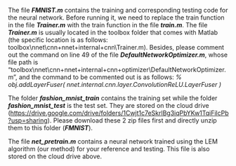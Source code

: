 The file **_FMNIST.m_** contains the training and corresponding testing code for the neural network. Before running it, we need to replace the train function in the file **_Trainer.m_** with the train function in the file **_train.m_**. The file **_Trainer.m_** is usually located in the toolbox folder that comes with Matlab (the specific location is as follows: toolbox\nnet\cnn\+nnet\+internal\+cnn\Trainer.m). Besides, please comment out the command on line 49 of the file **_DefaultNetworkOptimizer.m_**, whose file path is “toolbox\nnet\cnn\+nnet\+internal\+cnn\+optimizer\DefaultNetworkOptimizer.m”, and the command to be commented out is as follows:
_% obj.addLayerFuser( nnet.internal.cnn.layer.ConvolutionReLU.LayerFuser )_

The folder **_fashion_mnist_train_** contains the training set while the folder **_fashion_mnist_test_** is the test set. They are stored on the cloud drive (https://drive.google.com/drive/folders/1Cwjt1c7eSkrlBg3iqPbYKw1TqiFilcPb?usp=sharing). Please download these 2 zip files first and directly unzip them to this folder (**_FMNIST_**). 

The file **_net_pretrain.m_** contains a neural network trained using the LEM algorithm (our method) for your reference and testing. This file is also stored on the cloud drive above.
